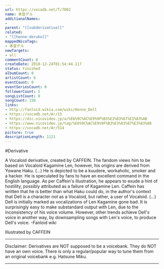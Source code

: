 ```yaml
---
url: https://vocadb.net/T/7002
name: 本音デル
additionalNames: 
- 
parent: "[[subderivative]]"
related:
- "[[honne-deruko]]"
mappedNicoTags:
- 本音デル
newTargets:
- all
commentCount: 0
createDate: 2018-12-24T01:54:44.117
status: Finished
albumCount: 0
artistCount: 6
eventCount: 0
eventSeriesCount: 0
followerCount: 5
songListCount: 0
songCount: 158
links: 
- http://fanloid.wikia.com/wiki/Honne_Dell
- https://vocadb.net/Ar/15
- https://dic.nicovideo.jp/a/%E6%9C%AC%E9%9F%B3%E3%83%87%E3%83%AB
- https://www.nicovideo.jp/tag/%E6%9C%AC%E9%9F%B3%E3%83%87%E3%83%AB
- https://vocadb.net/Ar/514
picture: true
descriptionLength: 1121
---
```


#Derivative

A Vocaloid derivative, created by CAFFEIN. The fandom views him to be based on Vocaloid Kagamine Len, however, his origins are derived from Yowane Haku.
(...)
He is depicted to be a kuudere, workaholic, smoker and a hacker. He is speculated by fans to have an excellent command in the English language.
As per Caffein's illustration, he appears to exude a hint of hostility, possibly attributed as a failure of Kagamine Len.
Caffein has written that he is better than what Haku could do, in the author's context that Dell is a character not as a Vocaloid, but rather, a user of Vocaloid. 
(...)
Dell is initially marked as vocalizations of Len Kagamine gone bad. It is surprisingly easy to make substandard output with Len, due to the inconsistency of his voice volume. However, other trends achieve Dell's voice in another way, by downsampling songs with Len's voice, to produce Dell's voice. -Fanloid wiki

Illustrated by CAFFEIN
___
Disclaimer:
Derivatives are NOT supposed to be a voicebank. They do NOT have an own voice. There is only a regular/popular way to tune them from an original voicebank e.g. Hatsune Miku.

---

